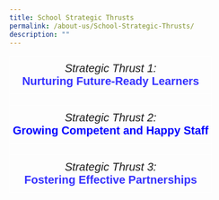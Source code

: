 ```yaml
---
title: School Strategic Thrusts
permalink: /about-us/School-Strategic-Thrusts/
description: ""
---
```


<style type="text/css">
.tg  {border-collapse:collapse;border-spacing:0;}
.tg td{border-color:black;border-style:solid;border-width:1px;font-family:Arial, sans-serif;font-size:14px;
  overflow:hidden;padding:10px 5px;word-break:normal;}
.tg th{border-color:black;border-style:solid;border-width:1px;font-family:Arial, sans-serif;font-size:14px;
  font-weight:normal;overflow:hidden;padding:10px 5px;word-break:normal;}
.tg .tg-b8y7{border-color:#ffffff;font-size:20px;text-align:center;vertical-align:top}
</style>
<table class="tg">
<thead>
  <tr>
    <th class="tg-b8y7"><span style="font-style:italic">Strategic Thrust 1:</span><br><span style="font-weight:bold;color:#3531FF">Nurturing Future-Ready Learners</span></th>
  </tr>
</thead>
<tbody>
  <tr>
    <td class="tg-b8y7"></td>
  </tr>
  <tr>
    <td class="tg-b8y7"><span style="font-style:italic">Strategic Thrust 2:</span><br><span style="font-weight:bold;color:#00F">Growing Competent and Happy Staff</span></td>
  </tr>
  <tr>
    <td class="tg-b8y7"></td>
  </tr>
  <tr>
    <td class="tg-b8y7"><span style="font-style:italic">Strategic Thrust 3:</span><br><span style="font-weight:bold;color:#3531FF">Fostering Effective Partnerships</span></td>
  </tr>
</tbody>
</table>
